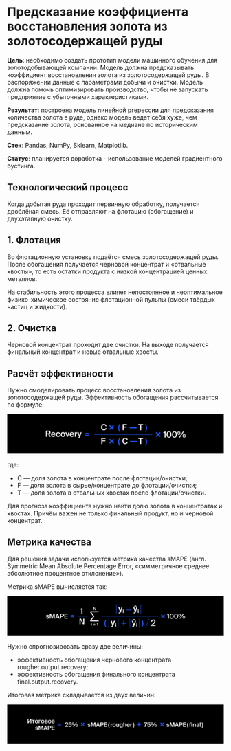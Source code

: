 # Предсказание коэффициента восстановления золота из золотосодержащей руды

**Цель**: необходимо создать прототип модели машинного обучения для золотодобывающей компании. Модель должна предсказывать коэффициент восстановления золота из золотосодержащей руды. В распоряжении данные с параметрами добычи и очистки.
Модель должна помочь оптимизировать производство, чтобы не запускать предприятие с убыточными характеристиками.

**Результат**: построена модель линейной ргерессии для предсказания количества золота в руде, однако модель ведет себя хуже, чем предсказание золота, основанное на медиане по историческим данным.

**Стек**: Pandas, NumPy, Sklearn, Matplotlib.

**Статус**: планируется доработка - использование моделей градиентного бустинга.

## Технологический процесс

Когда добытая руда проходит первичную обработку, получается дроблёная смесь. Её отправляют на флотацию (обогащение) и двухэтапную очистку.

## 1. Флотация

Во флотационную установку подаётся смесь золотосодержащей руды. После обогащения получается черновой концентрат и «отвальные хвосты», то есть остатки продукта с низкой концентрацией ценных металлов.

На стабильность этого процесса влияет непостоянное и неоптимальное физико-химическое состояние флотационной пульпы (смеси твёрдых частиц и жидкости).

## 2. Очистка

Черновой концентрат проходит две очистки. На выходе получается финальный концентрат и новые отвальные хвосты.

## Расчёт эффективности

Нужно смоделировать процесс восстановления золота из золотосодержащей руды. Эффективность обогащения рассчитывается по формуле:

![Формула восстановления золота](https://github.com/AYarmukhametov/Yandex.Praktikum-Projects/blob/main/gold%20recovery/formula.jpg?raw=true)

где:

-  C — доля золота в концентрате после флотации/очистки;
-  F — доля золота в сырье/концентрате до флотации/очистки;
-  T — доля золота в отвальных хвостах после флотации/очистки.

Для прогноза коэффициента нужно найти долю золота в концентратах и хвостах. Причём важен не только финальный продукт, но и черновой концентрат.

## Метрика качества

Для решения задачи используется метрика качества sMAPE (англ. Symmetric Mean Absolute Percentage Error, «симметричное среднее абсолютное процентное отклонение»).

Метрика sMAPE вычисляется так:

![sMape](https://github.com/AYarmukhametov/Yandex.Praktikum-Projects/blob/main/gold%20recovery/smape.jpg?raw=true)

Нужно спрогнозировать сразу две величины:

-  эффективность обогащения чернового концентрата rougher.output.recovery;
-  эффективность обогащения финального концентрата final.output.recovery.

Итоговая метрика складывается из двух величин:

![Финальная sMAPE](https://github.com/AYarmukhametov/Yandex.Praktikum-Projects/blob/main/gold%20recovery/final_smape.jpg?raw=true)

